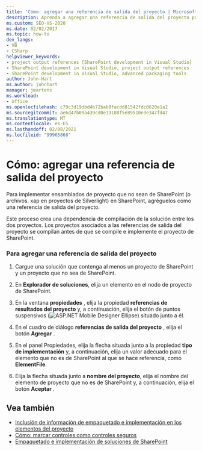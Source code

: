 ```yaml
---
title: 'Cómo: agregar una referencia de salida del proyecto | Microsoft Docs'
description: Aprenda a agregar una referencia de salida del proyecto para que pueda implementar ensamblados de proyecto que no sean de SharePoint (o archivos. xap en proyectos de Silverlight) en SharePoint.
ms.custom: SEO-VS-2020
ms.date: 02/02/2017
ms.topic: how-to
dev_langs:
- VB
- CSharp
helpviewer_keywords:
- project output references [SharePoint development in Visual Studio]
- SharePoint development in Visual Studio, project output references
- SharePoint development in Visual Studio, advanced packaging tools
author: John-Hart
ms.author: johnhart
manager: jmartens
ms.workload:
- office
ms.openlocfilehash: c79c3d19dbd4b72bab9facdd81542fdc0620e1a2
ms.sourcegitcommit: ae6d47b09a439cd0e13180f5e89510e3e347fd47
ms.translationtype: MT
ms.contentlocale: es-ES
ms.lasthandoff: 02/08/2021
ms.locfileid: "99965868"
---
```

# <a name="how-to-add-a-project-output-reference"></a>Cómo: agregar una referencia de salida del proyecto
  Para implementar ensamblados de proyecto que no sean de SharePoint (o archivos. xap en proyectos de Silverlight) en SharePoint, agréguelos como una referencia de salida del proyecto.

 Este proceso crea una dependencia de compilación de la solución entre los dos proyectos. Los proyectos asociados a las referencias de salida del proyecto se compilan antes de que se compile e implemente el proyecto de SharePoint.

### <a name="to-add-a-project-output-reference"></a>Para agregar una referencia de salida del proyecto

1. Cargue una solución que contenga al menos un proyecto de SharePoint y un proyecto que no sea de SharePoint.

2. En **Explorador de soluciones**, elija un elemento en el nodo de proyecto de SharePoint.

3. En la ventana **propiedades** , elija la propiedad **referencias de resultados del proyecto** y, a continuación, elija el botón de puntos suspensivos (![ASP.NET Mobile Designer Ellipse](../sharepoint/media/mwellipsis.gif "Elipse del Diseñador de ASP.NET Mobile")) situado junto a él.

4. En el cuadro de diálogo **referencias de salida del proyecto** , elija el botón **Agregar** .

5. En el panel Propiedades, elija la flecha situada junto a la propiedad **tipo de implementación** y, a continuación, elija un valor adecuado para el elemento que no es de SharePoint al que se hace referencia, como **ElementFile**.

6. Elija la flecha situada junto a **nombre del proyecto**, elija el nombre del elemento de proyecto que no es de SharePoint y, a continuación, elija el botón **Aceptar** .

## <a name="see-also"></a>Vea también
- [Inclusión de información de empaquetado e implementación en los elementos del proyecto](../sharepoint/providing-packaging-and-deployment-information-in-project-items.md)
- [Cómo: marcar controles como controles seguros](../sharepoint/how-to-mark-controls-as-safe-controls.md)
- [Empaquetado e implementación de soluciones de SharePoint](../sharepoint/packaging-and-deploying-sharepoint-solutions.md)
